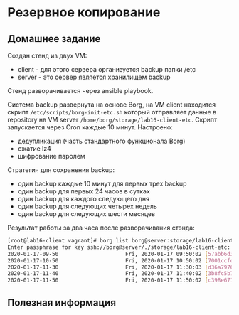 # Резервное копирование

## Домашнее задание

Создан стенд из двух VM:
* client - для этого сервера организуется backup папки /etc
* server - это сервер является хранилищем backup

Стенд разворачивается через ansible playbook.

Система backup развернута на основе Borg, на VM client находится скрипт ```/etc/scripts/borg-init-etc.sh``` который отправляет данные в repository нв VM server ```/home/borg/storage/lab16-client-etc```. Скрипт запускается через Cron каждые 10 минут.
Настроено:
* дедупликация (часть стандартного функционала Borg)
* сжатие lz4
* шифрование паролем

Стратегия для сохранения backup:
* один backup каждые 10 минут для первых трех backup
* один backup для первых 24 часов в сутках
* один backup для каждого следующего дня
* один backup для следующих четырех недель
* один backup для следующих шести месяцев

Результат работы за два часа после разворачивания стэнда:
```bash
[root@lab16-client vagrant]# borg list borg@server:storage/lab16-client-etc
Enter passphrase for key ssh://borg@server/./storage/lab16-client-etc:
2020-01-17-09-50                     Fri, 2020-01-17 09:50:02 [57abb6d38d81513bef042176fa0c15e611ed1aee31bbbc5ec279e3293af01398]
2020-01-17-10-50                     Fri, 2020-01-17 10:50:02 [7001ccfd75523c0ffd779526a130519ac6753c806e8e937a426be96ee8b7dda4]
2020-01-17-11-30                     Fri, 2020-01-17 11:30:03 [d36a7976b8ee32a35968c4175df5dca8664228d94a1c7af4281ccc8d9759304f]
2020-01-17-11-40                     Fri, 2020-01-17 11:40:02 [3b8fc5b7fb9566f1acbaf63d12e60b378a41e7dace17be8ec965148464fbcb66]
2020-01-17-11-50                     Fri, 2020-01-17 11:50:02 [c398e6716564cbc492f94d54cc9c3eee979230b396f0397a07d373c33347e166]
```

## Полезная информация

